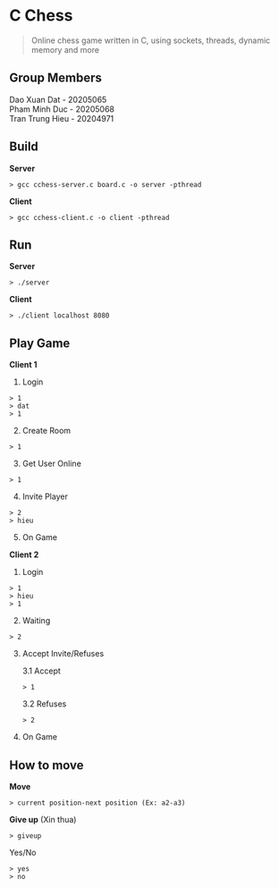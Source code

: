 # C Chess
> Online chess game written in C, using sockets, threads, dynamic memory and more

## Group Members
Dao Xuan Dat - 20205065 <br>
Pham Minh Duc - 20205068 <br>
Tran Trung Hieu - 20204971 <br>

## Build
**Server**
```
> gcc cchess-server.c board.c -o server -pthread
```
**Client**
```
> gcc cchess-client.c -o client -pthread
```

## Run
**Server**
```
> ./server
```
**Client**
```
> ./client localhost 8080
```

## Play Game
**Client 1**
1. Login
```
> 1
> dat
> 1
```
2. Create Room
```
> 1
```
3. Get User Online
```
> 1
```
4. Invite Player
```
> 2
> hieu
```
5. On Game

**Client 2**
1. Login
```
> 1
> hieu
> 1
```
2. Waiting
```
> 2
```
3. Accept Invite/Refuses

   3.1 Accept
   ```
   > 1
   ```
   3.2 Refuses
   ```
   > 2
   ```
5. On Game

## How to move
**Move**
```
> current position-next position (Ex: a2-a3)
```
**Give up** (Xin thua)
```
> giveup
```
Yes/No
```
> yes
> no
```
